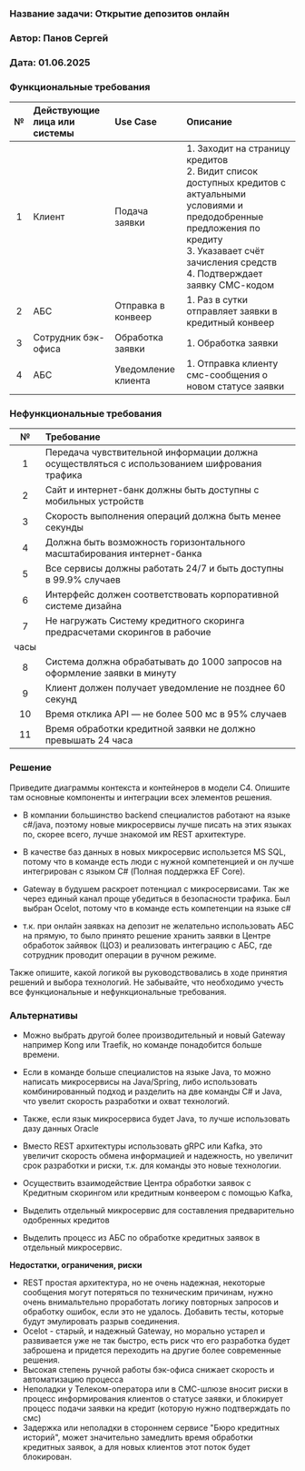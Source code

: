 ### <a name="_b7urdng99y53"></a>**Название задачи: Открытие депозитов онлайн** 
### <a name="_hjk0fkfyohdk"></a>**Автор: Панов Сергей**
### <a name="_uanumrh8zrui"></a>**Дата: 01.06.2025**
### <a name="_3bfxc9a45514"></a>**Функциональные требования**

|**№**|**Действующие лица или системы**|**Use Case**|**Описание**|
| :-: | :- | :- | :- |
|1| Клиент| Подача заявки| 1. Заходит на страницу кредитов <br> 2. Видит список доступных кредитов с актуальными условиями и предодобренные предложения по кредиту <br>3. Указавает счёт зачисления средств <br> 4. Подтверждает заявку СМС-кодом|
|2| АБС | Отправка в конвеер | 1. Раз в сутки отправляет заявки в кредитный конвеер|
|3|Сотрудник бэк-офиса| Обработка заявки| 1. Обработка заявки |
|4| АБС | Уведомление клиента| 1. Отправка клиенту смс-сообщения о новом статусе заявки|
### <a name="_u8xz25hbrgql"></a>**Нефункциональные требования**

|**№**|**Требование**|
| :-: | :- |
|1| Передача чувствительной информации должна осуществляться с использованием шифрования трафика |
|2| Сайт и интернет-банк должны быть доступны с мобильных устройств|
|3| Скорость выполнения операций должна быть менее секунды|
|4| Должна быть возможность горизонтального масштабирования интернет-банка|
|5| Все сервисы должны работать 24/7 и быть доступны в 99.9% случаев|
|6| Интерфейс должен соответствовать корпоративной системе дизайна|
|7| Не нагружать Систему кредитного скоринга предрасчетами скорингов в рабочие 
часы|
|8| Система должна обрабатывать до 1000 запросов на оформление заявки в минуту|
|9| Клиент должен получает уведомление не позднее 60 секунд |
|10| Время отклика API — не более 500 мс в 95% случаев|
|11| Время обработки кредитной заявки не должно превышать 24 часа|

### <a name="_qmphm5d6rvi3"></a>**Решение**
Приведите диаграммы контекста и контейнеров в модели C4. Опишите там основные компоненты и интеграции всех элементов решения. 

- В компании большинство backend специалистов работают на языке c#/java, поэтому новые микросервисы лучше писать на этих языках по, скорее всего, лучше знакомой им REST архитектуре. 

- В качестве баз данных в новых микросервис использется MS SQL, потому что в команде есть люди с нужной компетенцией и он лучше интегрирован с языком C# (Полная поддержка EF Core).

- Gateway в будушем раскроет потенциал с микросервисами. Так же через единый канал проще убедиться в безопасности трафика. Был выбран Ocelot, потому что в команде есть компетенции на языке c#

- т.к. при онлайн заявках на депозит не желательно использовать АБС на прямую, то было принято решение хранить заявки в Центре обработок зайявок (ЦОЗ) и реализовать интеграцию с АБС, где сотрудник проводит операции в ручном режиме. 

Также опишите, какой логикой вы руководствовались в ходе принятия решений и выбора технологий. Не забывайте, что необходимо учесть все функциональные и нефункциональные требования.
### <a name="_bjrr7veeh80c"></a>**Альтернативы**
- Можно выбрать другой более производительный и новый Gateway например Kong или Traefik, но команде понадобится больше времени.

- Если в команде больше специалистов на языке Java, то можно написать микросервисы на Java/Spring, либо использовать комбинированный подход и разделить на две команды C# и Java, что увелит скорость разработки и охват технологий.
- Также, если язык микросервиса будет Java, то лучше использовать дазу данных Oracle
- Вместо REST архитектуры использовать gRPC или Kafka, это увеличит скорость обмена информацией и надежность, но увеличит срок разработки и риски, т.к. для команды это новые технологии.
- Осуществить взаимодействие Центра обработки заявок с Кредитным скорингом или кредитным конвеером с помощью Kafka, 
- Выделить отдельный микросервис для составления предварительно одобренных кредитов
- Выделить процесс из АБС по обработке кредитных заявок в отдельный микросервис.

**Недостатки, ограничения, риски**
- REST простая архитектура, но не очень надежная, некоторые сообщения могут потеряться по техническим причинам, нужно очень внимальтельно проработать логику повторных запросов и обработку ошибок, если это не удалось. Добавить тесты, которые будут эмулировать разрыв соединения.
- Ocelot - старый, и надежный Gateway, но морально устарел и развивается уже не так быстро, есть риск что его разработка будет заброшена и придется переходить на другие более современные решения.
- Высокая степень ручной работы бэк-офиса снижает скорость и автоматизацию процесса
- Неполадки у Телеком-оператора или в СМС-шлюзе вносит риски в процесс информирования клиентов о статусе заявки, и блокирует процесс подачи заявки на кредит (которую нужно подтверждать по смс) 
- Задержка или неполадки в стороннем сервисе "Бюро кредитных историй", может значительно замедлить время обработки кредитных заявок, а для новых клиентов этот поток будет блокирован.